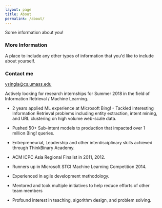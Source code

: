 ```yaml
---
layout: page
title: About
permalink: /about/
---
```


Some information about you!

### More Information

A place to include any other types of information that you'd like to include about yourself.

### Contact me

[ysingla@cs.umass.edu](mailto:ysingla@cs.umass.edu)



Actively looking for research internships for Summer 2018 in the field of Information Retrieval / Machine Learning.

- 2 years applied ML experience at Microsoft Bing! - Tackled interesting Information Retrieval problems including entity extraction, intent mining, and URL clustering on high volume web-scale data. 

- Pushed 50+ Sub-intent models to production that impacted over 1 million Bing! queries.

- Entrepreneurial, Leadership and other interdisciplinary skills achieved through ThinkBinary Academy.

- ACM ICPC Asia Regional Finalist in 2011, 2012.
- Runners up in Microsoft STCI Machine Learning Competition 2014. 

- Experienced in agile development methodology.
- Mentored and took multiple initiatives to help reduce efforts of other team members
- Profound interest in teaching, algorithm design, and problem solving.